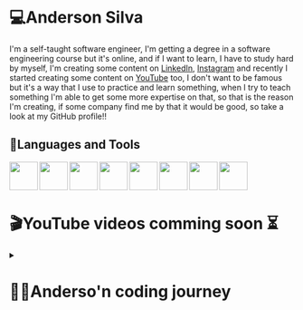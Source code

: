 # 💻Anderson Silva


I'm a self-taught software engineer, I'm getting a degree in a software engineering course but it's online, and if I want to learn, I have to study hard by myself, I'm creating some content on [LinkedIn](https://www.linkedin.com/in/anderson-silva-717179166/), [Instagram](https://www.instagram.com/anderson_josse/) and recently I started creating some content on [YouTube](https://www.youtube.com/channel/UCVT2PoI_I8i9HQjYfFFwTMA) too, I don't want to be famous but it's a way that I use to practice and learn something, when I try to teach something I'm able to get some more expertise on that, so that is the reason I'm creating, if some company find me by that it would be good, so take a look at my GitHub profile!! 

## 🧳Languages and Tools

<img src="/assets/python.svg" align="left" style="width:50px;"><img src="/assets/c.svg" align="left" style="width:50px;"><img src="/assets/php.svg" align="left" style="width:50px;"><img src="/assets/git.svg" align="left" style="width:50px;"><img src="/assets/html.svg" align="left" style="width:50px;"><img src="/assets/css.svg" align="left" style="width:50px;"><img src="/assets/js.svg" align="left" style="width:50px;"><img src="/assets/bash.svg" style="width:50px;">

# 🎬YouTube videos comming soon ⏳

<details>
    <summary><h1>👨‍💻Anderso'n coding journey</h1></summary>
    <p>Hi, I'm Anderson, here we have a little part of my journey on coding, my first time coding was on 2017, when I graduated from high school, I just started a course that had python as the main language, and it was my first language, very simple to learn and so powerfull, when I finished my course I stayed for a long time without coding anything, trying to get on diferent areas like stocks exchange, but I was always in contact with computers and when the stocks didn't work for me I started again studying about coding, learning diferent languages and being more interested on that subject, it's because with it I can resolve some real problems to other people, I think that it was the reason that I didn't fit in stocks exchange market, because I was just resolving my problems and what I want is to help people, so since November, 2022 I'm daily studying and getting more knowledge and I won't stop till I acheave my goas, I'm not a tative english speaker, sorry if a made some mistakes.</p>
</details>